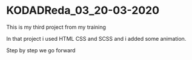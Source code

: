# KODADReda_03_20-03-2020
This is my third project from my training

In that project i used HTML CSS and SCSS and i added some animation.

Step by step we go forward
